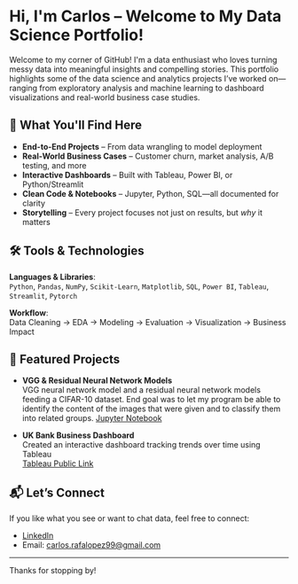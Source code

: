 # Hi, I'm Carlos – Welcome to My Data Science Portfolio!

Welcome to my corner of GitHub! I'm a data enthusiast who loves turning messy data into meaningful insights and compelling stories. This portfolio highlights some of the data science and analytics projects I’ve worked on—ranging from exploratory analysis and machine learning to dashboard visualizations and real-world business case studies.

## 🚀 What You'll Find Here

- **End-to-End Projects** – From data wrangling to model deployment
- **Real-World Business Cases** – Customer churn, market analysis, A/B testing, and more
- **Interactive Dashboards** – Built with Tableau, Power BI, or Python/Streamlit
- **Clean Code & Notebooks** – Jupyter, Python, SQL—all documented for clarity
- **Storytelling** – Every project focuses not just on results, but *why* it matters

## 🛠️ Tools & Technologies

**Languages & Libraries**:  
`Python`, `Pandas`, `NumPy`, `Scikit-Learn`, `Matplotlib`, `SQL`, `Power BI`, `Tableau`, `Streamlit`, `Pytorch`

**Workflow**:  
Data Cleaning → EDA → Modeling → Evaluation → Visualization → Business Impact

## 🧠 Featured Projects

- **VGG & Residual Neural Network Models**  
  VGG neural network model and a residual neural network models feeding a CIFAR-10 dataset. End goal was to let my program be able to identify the content of the images that were given and to classify them into related groups.
  [Jupyter Notebook]([https://github.com/yourusername/churn-prediction](https://github.com/cRafa10/DS_Portfolio/blob/main/Final_Project_DataScience%26ML.ipynb))

- **UK Bank Business Dashboard**  
  Created an interactive dashboard tracking trends over time using Tableau  
  [Tableau Public Link]([https://public.tableau.com/your-link](https://public.tableau.com/app/profile/carlos.lopez7092/viz/UKBank-Dashboard_17439831318620/Dashboard))

## 📬 Let’s Connect

If you like what you see or want to chat data, feel free to connect:

- [LinkedIn](https://www.linkedin.com/in/carlos-lopez-225140164/)
- Email: carlos.rafalopez99@gmail.com

---

Thanks for stopping by!
